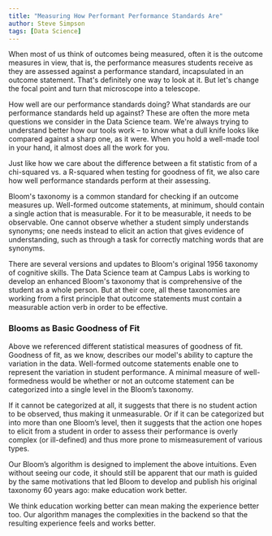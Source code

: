 ```yaml
---
title: "Measuring How Performant Performance Standards Are"
author: Steve Simpson
tags: [Data Science]
---
```



When most of us think of outcomes being measured, often it is the outcome measures in view, that is, the performance measures students receive as they are assessed against a performance standard, incapsulated in an outcome statement. That's definitely one way to look at it.  But let's change the focal point and turn that microscope into a telescope. 

How well are our performance standards doing? What standards are our performance standards held up against? These are often the more meta questions we consider in the Data Science team. We're always trying to understand better how our tools work – to know what a dull knife looks like compared against a sharp one, as it were. When you hold a well-made tool in your hand, it almost does all the work for you.

Just like how we care about the difference between a fit statistic from of a chi-squared vs. a R-squared when testing for goodness of fit, we also care how well performance standards perform at their assessing.

Bloom's taxonomy is a common standard for checking if an outcome measures up. Well-formed outcome statements, at minimum, should contain a single action that is measurable. For it to be measurable, it needs to be observable. One cannot observe whether a student simply understands synonyms; one needs instead to elicit an action that gives evidence of understanding, such as through a task for correctly matching words that are synonyms. 

There are several versions and updates to Bloom's original 1956 taxonomy of cognitive skills. The Data Science team at Campus Labs is working to develop an enhanced Bloom's taxonomy that is comprehensive of the student as a whole person. But at their core, all these taxonomies are working from a first principle that outcome statements must contain a measurable action verb in order to be effective.


### Blooms as Basic Goodness of Fit

Above we referenced different statistical measures of goodness of fit. Goodness of fit, as we know, describes our model's ability to capture the variation in the data. Well-formed outcome statements enable one to represent the variation in student performance. A minimal measure of well-formedness would be whether or not an outcome statement can be categorized into a single level in the Bloom’s taxonomy.

If it cannot be categorized at all, it suggests that there is no student action to be observed, thus making it unmeasurable. Or if it can be categorized but into more than one Bloom’s level, then it suggests that the action one hopes to elicit from a student in order to assess their performance is overly complex (or ill-defined) and thus more prone to mismeasurement of various types. 

Our Bloom’s algorithm is designed to implement the above intuitions. Even without seeing our code, it should still be apparent that our math is guided by the same motivations that led Bloom to develop and publish his original taxonomy 60 years ago: make education work better. 

We think education working better can mean making the experience better too. Our algorithm manages the complexities in the backend so that the resulting experience feels and works better.
